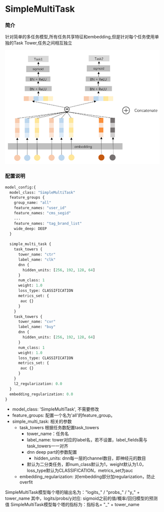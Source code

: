 # SimpleMultiTask

### 简介

针对简单的多任务模型,所有任务共享特征和embedding,但是针对每个任务使用单独的Task Tower,任务之间相互独立

![simple_multi_task.png](../../images/models/simple_multi_task.png)

### 配置说明

```protobuf
model_config:{
  model_class: "SimpleMultiTask"
  feature_groups {
    group_name: "all"
    feature_names: "user_id"
    feature_names: "cms_segid"
    ...
    feature_names: "tag_brand_list"
    wide_deep: DEEP
  }

  simple_multi_task {
    task_towers {
      tower_name: "ctr"
      label_name: "clk"
      dnn {
        hidden_units: [256, 192, 128, 64]
      }
      num_class: 1
      weight: 1.0
      loss_type: CLASSIFICATION
      metrics_set: {
       auc {}
      }
    }
    task_towers {
      tower_name: "cvr"
      label_name: "buy"
      dnn {
        hidden_units: [256, 192, 128, 64]
      }
      num_class: 1
      weight: 1.0
      loss_type: CLASSIFICATION
      metrics_set: {
       auc {}
      }
    }
    l2_regularization: 0.0
  }
  embedding_regularization: 0.0
}
```

- model_class: 'SimpleMultiTask', 不需要修改
- feature_groups: 配置一个名为'all'的feature_group。
- simple_multi_task: 相关的参数
  - task_towers 根据任务数配置task_towers
    - tower_name：任务名
    - label_name: tower对应的label名，若不设置，label_fields需与task_towers一一对齐
    - dnn deep part的参数配置
      - hidden_units: dnn每一层的channel数目，即神经元的数目
    - 默认为二分类任务，即num_class默认为1，weight默认为1.0，loss_type默认为CLASSIFICATION，metrics_set为auc
  - embedding_regularization: 对embedding部分加regularization，防止overfit

SimpleMultiTask模型每个塔的输出名为："logits\_" / "probs\_" / "y\_" + tower_name
其中，logits/probs/y对应: sigmoid之前的值/概率/回归模型的预测值
SimpleMultiTask模型每个塔的指标为：指标名+ "\_" + tower_name
